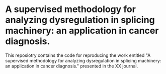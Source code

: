 # A supervised methodology for analyzing dysregulation in splicing machinery: an application in cancer diagnosis.

This reposiotry contains the code for reproducing the work entitled "A supervised methodology for analyzing dysregulation in splicing machinery: an application in cancer diagnosis." presented in the XX journal.
